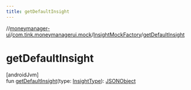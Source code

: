 ```yaml
---
title: getDefaultInsight
---
```

//[moneymanager-ui](../../../index.html)/[com.tink.moneymanagerui.mock](../index.html)/[InsightMockFactory](index.html)/[getDefaultInsight](get-default-insight.html)



# getDefaultInsight



[androidJvm]\
fun [getDefaultInsight](get-default-insight.html)(type: [InsightType](../../com.tink.model.insights/-insight-type/index.html)): [JSONObject](https://developer.android.com/reference/kotlin/org/json/JSONObject.html)




